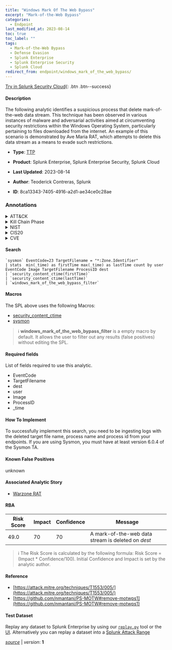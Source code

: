 ```yaml
---
title: "Windows Mark Of The Web Bypass"
excerpt: "Mark-of-the-Web Bypass"
categories:
  - Endpoint
last_modified_at: 2023-08-14
toc: true
toc_label: ""
tags:
  - Mark-of-the-Web Bypass
  - Defense Evasion
  - Splunk Enterprise
  - Splunk Enterprise Security
  - Splunk Cloud
redirect_from: endpoint/windows_mark_of_the_web_bypass/
---
```




[Try in Splunk Security Cloud](https://www.splunk.com/en_us/cyber-security.html){: .btn .btn--success}

#### Description

The following analytic identifies a suspicious process that delete mark-of-the-web data stream. This technique has been observed in various instances of malware and adversarial activities aimed at circumventing security restrictions within the Windows Operating System, particularly pertaining to files downloaded from the internet. An example of this scenario is demonstrated by Ave Maria RAT, which attempts to delete this data stream as a means to evade such restrictions.

- **Type**: [TTP](https://github.com/splunk/security_content/wiki/Detection-Analytic-Types)
- **Product**: Splunk Enterprise, Splunk Enterprise Security, Splunk Cloud

- **Last Updated**: 2023-08-14
- **Author**: Teoderick Contreras, Splunk
- **ID**: 8ca13343-7405-4916-a2d1-ae34ce0c28ae

### Annotations
<details>
  <summary>ATT&CK</summary>

<div markdown="1">

#### [ATT&CK](https://attack.mitre.org/)

| ID          | Technique   | Tactic         |
| ----------- | ----------- |--------------- |
| [T1553.005](https://attack.mitre.org/techniques/T1553/005/) | Mark-of-the-Web Bypass | Defense Evasion |

</div>
</details>


<details>
  <summary>Kill Chain Phase</summary>

<div markdown="1">

* Exploitation


</div>
</details>


<details>
  <summary>NIST</summary>

<div markdown="1">

* DE.CM



</div>
</details>

<details>
  <summary>CIS20</summary>

<div markdown="1">

* CIS 10



</div>
</details>

<details>
  <summary>CVE</summary>

<div markdown="1">


</div>
</details>


#### Search

```
`sysmon` EventCode=23 TargetFilename = "*:Zone.Identifier" 
| stats  min(_time) as firstTime max(_time) as lastTime count by user EventCode Image TargetFilename ProcessID dest 
| `security_content_ctime(firstTime)` 
| `security_content_ctime(lastTime)` 
| `windows_mark_of_the_web_bypass_filter`
```

#### Macros
The SPL above uses the following Macros:
* [security_content_ctime](https://github.com/splunk/security_content/blob/develop/macros/security_content_ctime.yml)
* [sysmon](https://github.com/splunk/security_content/blob/develop/macros/sysmon.yml)

> :information_source:
> **windows_mark_of_the_web_bypass_filter** is a empty macro by default. It allows the user to filter out any results (false positives) without editing the SPL.



#### Required fields
List of fields required to use this analytic.
* EventCode
* TargetFilename
* dest
* user
* Image
* ProcessID
* _time



#### How To Implement
To successfully implement this search, you need to be ingesting logs with the deleted target file name, process name and process id  from your endpoints. If you are using Sysmon, you must have at least version 6.0.4 of the Sysmon TA.
#### Known False Positives
unknown

#### Associated Analytic Story
* [Warzone RAT](/stories/warzone_rat)




#### RBA

| Risk Score  | Impact      | Confidence   | Message      |
| ----------- | ----------- |--------------|--------------|
| 49.0 | 70 | 70 | A mark-of-the-web data stream is deleted on $dest$ |


> :information_source:
> The Risk Score is calculated by the following formula: Risk Score = (Impact * Confidence/100). Initial Confidence and Impact is set by the analytic author.


#### Reference

* [https://attack.mitre.org/techniques/T1553/005/](https://attack.mitre.org/techniques/T1553/005/)
* [https://github.com/nmantani/PS-MOTW#remove-motwps1](https://github.com/nmantani/PS-MOTW#remove-motwps1)



#### Test Dataset
Replay any dataset to Splunk Enterprise by using our [`replay.py`](https://github.com/splunk/attack_data#using-replaypy) tool or the [UI](https://github.com/splunk/attack_data#using-ui).
Alternatively you can replay a dataset into a [Splunk Attack Range](https://github.com/splunk/attack_range#replay-dumps-into-attack-range-splunk-server)




[*source*](https://github.com/splunk/security_content/tree/develop/detections/endpoint/windows_mark_of_the_web_bypass.yml) \| *version*: **1**